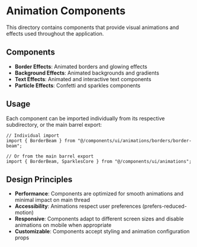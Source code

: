# Animation Components

This directory contains components that provide visual animations and effects used throughout the application.

## Components

- **Border Effects**: Animated borders and glowing effects
- **Background Effects**: Animated backgrounds and gradients
- **Text Effects**: Animated and interactive text components
- **Particle Effects**: Confetti and sparkles components

## Usage

Each component can be imported individually from its respective subdirectory, or the main barrel export:

```tsx
// Individual import
import { BorderBeam } from "@/components/ui/animations/borders/border-beam";

// Or from the main barrel export
import { BorderBeam, SparklesCore } from "@/components/ui/animations";
```

## Design Principles

- **Performance**: Components are optimized for smooth animations and minimal impact on main thread
- **Accessibility**: Animations respect user preferences (prefers-reduced-motion)
- **Responsive**: Components adapt to different screen sizes and disable animations on mobile when appropriate
- **Customizable**: Components accept styling and animation configuration props
